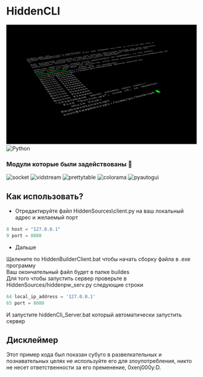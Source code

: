 # HiddenCLI
![Banner](https://github.com/K3rnel-Dev/HiddenCLI/blob/main/banner.jpg)
![Python](https://img.shields.io/badge/Language-Python-blue?style=for-the-badge&logo=python)

### Модули которые были задействованы 💾
![socket](https://img.shields.io/badge/socket-red?style=for-the-badge&logo=python)
![vidstream](https://img.shields.io/badge/vidstream-red?style=for-the-badge&logo=python)
![prettytable](https://img.shields.io/badge/prettytable-green?style=for-the-badge&logo=python)
![colorama](https://img.shields.io/badge/colorama-blueviolet?style=for-the-badge&logo=python)
![pyautogui](https://img.shields.io/badge/PyAutoGui-green?style=for-the-badge&logo=python)

## Как использовать?
- Отредактируйте файл HiddenSources\client.py на ваш локальный адрес и желаемый порт
```py
8 host = "127.0.0.1"
9 port = 8080
```
- Дальше

Щелкните по HiddenBuilderClient.bat чтобы начать сборку файла в .exe программу<br>
Ваш окончательный файл будет в папке buildes<br>
Для того чтобы запустить сервер проверьте в HiddenSources/hiddenpw_serv.py следующие строки
```py
64 local_ip_address = '127.0.0.1'
65 port = 8080
```
И запустите hiddenCli_Server.bat который автоматически запустить сервер

## Дисклеймер
Этот пример кода был показан субуго в развелкательных и познавательных целях не используйте его для злоупотребления, никто не несет ответственности за его пременение, 0xenj000y:D.
